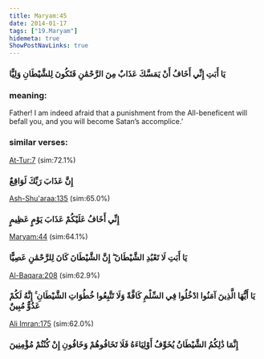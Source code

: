```yaml
---
title: Maryam:45
date: 2014-01-17
tags: ["19.Maryam"]
hidemeta: true 
ShowPostNavLinks: true 
---
```

### يَا أَبَتِ إِنِّي أَخَافُ أَنْ يَمَسَّكَ عَذَابٌ مِنَ الرَّحْمَٰنِ فَتَكُونَ لِلشَّيْطَانِ وَلِيًّا
### meaning: 
Father! I am indeed afraid that a punishment from the All-beneficent will befall you, and you will become Satan’s accomplice.’
### similar verses: 

[At-Tur:7](/52/7) (sim:72.1%)

### إِنَّ عَذَابَ رَبِّكَ لَوَاقِعٌ

[Ash-Shu'araa:135](/26/135) (sim:65.0%)

### إِنِّي أَخَافُ عَلَيْكُمْ عَذَابَ يَوْمٍ عَظِيمٍ

[Maryam:44](/19/44) (sim:64.1%)

### يَا أَبَتِ لَا تَعْبُدِ الشَّيْطَانَ ۖ إِنَّ الشَّيْطَانَ كَانَ لِلرَّحْمَٰنِ عَصِيًّا

[Al-Baqara:208](/2/208) (sim:62.9%)

### يَا أَيُّهَا الَّذِينَ آمَنُوا ادْخُلُوا فِي السِّلْمِ كَافَّةً وَلَا تَتَّبِعُوا خُطُوَاتِ الشَّيْطَانِ ۚ إِنَّهُ لَكُمْ عَدُوٌّ مُبِينٌ

[Ali Imran:175](/3/175) (sim:62.0%)

### إِنَّمَا ذَٰلِكُمُ الشَّيْطَانُ يُخَوِّفُ أَوْلِيَاءَهُ فَلَا تَخَافُوهُمْ وَخَافُونِ إِنْ كُنْتُمْ مُؤْمِنِينَ
